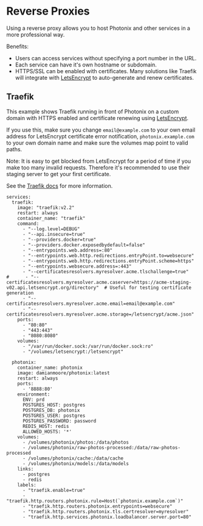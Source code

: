 # Reverse Proxies

Using a reverse proxy allows you to host Photonix and other services in a more professional way.

Benefits:
- Users can access services without specifying a port number in the URL.
- Each service can have it's own hostname or subdomain.
- HTTPS/SSL can be enabled with certificates. Many solutions like Traefik will integrate with [LetsEncrypt](https://letsencrypt.org/) to auto-generate and renew certificates.

## Traefik

This example shows Traefik running in front of Photonix on a custom domain with HTTPS enabled and certificate renewing using [LetsEncrypt](https://letsencrypt.org/).

If you use this, make sure you change `email@example.com` to your own email address for LetsEncrypt certificate error notification, `photonix.example.com` to your own domain name and make sure the volumes map point to valid paths.

Note: It is easy to get blocked from LetsEncrypt for a period of time if you make too many invalid requests. Therefore it's recommended to use their staging server to get your first certificate.

See the [Traefik docs](https://doc.traefik.io/traefik/) for more information.

```
services:
  traefik:
    image: "traefik:v2.2"
    restart: always
    container_name: "traefik"
    command:
      - "--log.level=DEBUG"
      - "--api.insecure=true"
      - "--providers.docker=true"
      - "--providers.docker.exposedbydefault=false"
      - "--entrypoints.web.address=:80"
      - "--entrypoints.web.http.redirections.entryPoint.to=websecure"
      - "--entrypoints.web.http.redirections.entryPoint.scheme=https"
      - "--entrypoints.websecure.address=:443"
      - "--certificatesresolvers.myresolver.acme.tlschallenge=true"
#      - "--certificatesresolvers.myresolver.acme.caserver=https://acme-staging-v02.api.letsencrypt.org/directory"  # Useful for testing certificate generation
      - "--certificatesresolvers.myresolver.acme.email=email@example.com"
      - "--certificatesresolvers.myresolver.acme.storage=/letsencrypt/acme.json"
    ports:
      - "80:80"
      - "443:443"
      - "8080:8080"
    volumes:
      - "/var/run/docker.sock:/var/run/docker.sock:ro"
      - "/volumes/letsencrypt:/letsencrypt"

  photonix:
    container_name: photonix
    image: damianmoore/photonix:latest
    restart: always
    ports:
      - '8888:80'
    environment:
      ENV: prd
      POSTGRES_HOST: postgres
      POSTGRES_DB: photonix
      POSTGRES_USER: postgres
      POSTGRES_PASSWORD: password
      REDIS_HOST: redis
      ALLOWED_HOSTS: '*'
    volumes:
      - /volumes/photonix/photos:/data/photos
      - /volumes/photonix/raw-photos-processed:/data/raw-photos-processed
      - /volumes/photonix/cache:/data/cache
      - /volumes/photonix/models:/data/models
    links:
      - postgres
      - redis
    labels:
      - "traefik.enable=true"
      - "traefik.http.routers.photonix.rule=Host(`photonix.example.com`)"
      - "traefik.http.routers.photonix.entrypoints=websecure"
      - "traefik.http.routers.photonix.tls.certresolver=myresolver"
      - "traefik.http.services.photonix.loadbalancer.server.port=80"
```
